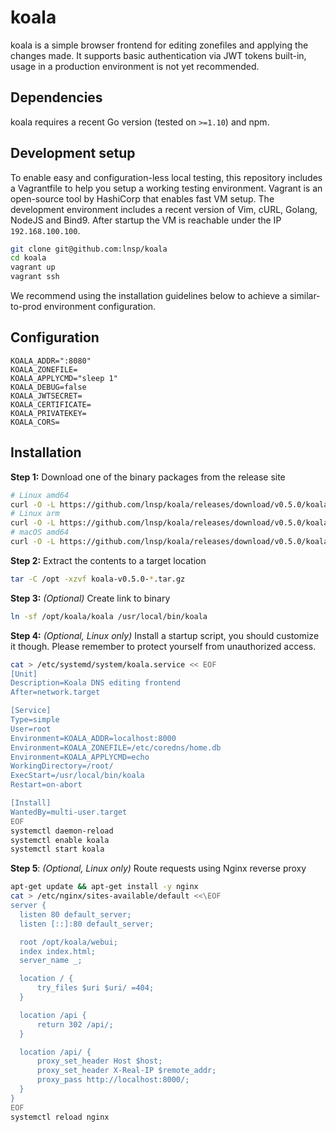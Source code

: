 # koala

koala is a simple browser frontend for editing zonefiles and applying the changes made. It supports basic authentication via JWT tokens built-in, usage in a production environment is not yet recommended.

## Dependencies
koala requires a recent Go version (tested on `>=1.10`) and npm.

## Development setup

To enable easy and configuration-less local testing, this repository includes a Vagrantfile to help you setup a working
testing environment. Vagrant is an open-source tool by HashiCorp that enables fast VM setup.
The development environment includes a recent version of Vim, cURL, Golang, NodeJS and Bind9.
After startup the VM is reachable under the IP `192.168.100.100`.

```bash
git clone git@github.com:lnsp/koala
cd koala
vagrant up
vagrant ssh
```

We recommend using the installation guidelines below to achieve a similar-to-prod environment configuration.

## Configuration
```
KOALA_ADDR=":8080"
KOALA_ZONEFILE=
KOALA_APPLYCMD="sleep 1"
KOALA_DEBUG=false
KOALA_JWTSECRET=
KOALA_CERTIFICATE=
KOALA_PRIVATEKEY=
KOALA_CORS=
```

## Installation
**Step 1:** Download one of the binary packages from the release site
```bash
# Linux amd64
curl -O -L https://github.com/lnsp/koala/releases/download/v0.5.0/koala-v0.5.0-darwin-amd64.tar.gz
# Linux arm
curl -O -L https://github.com/lnsp/koala/releases/download/v0.5.0/koala-v0.5.0-linux-arm.tar.gz
# macOS amd64
curl -O -L https://github.com/lnsp/koala/releases/download/v0.5.0/koala-v0.5.0-darwin-amd64.tar.gz
```

**Step 2:** Extract the contents to a target location
```bash
tar -C /opt -xzvf koala-v0.5.0-*.tar.gz
```

**Step 3:** *(Optional)* Create link to binary
```bash
ln -sf /opt/koala/koala /usr/local/bin/koala
```

**Step 4:** *(Optional, Linux only)* Install a startup script, you should customize it though. Please remember to
protect yourself from unauthorized access.
```bash
cat > /etc/systemd/system/koala.service << EOF
[Unit]
Description=Koala DNS editing frontend
After=network.target

[Service]
Type=simple
User=root
Environment=KOALA_ADDR=localhost:8000
Environment=KOALA_ZONEFILE=/etc/coredns/home.db
Environment=KOALA_APPLYCMD=echo
WorkingDirectory=/root/
ExecStart=/usr/local/bin/koala
Restart=on-abort

[Install]
WantedBy=multi-user.target
EOF
systemctl daemon-reload
systemctl enable koala
systemctl start koala
```

**Step 5**: *(Optional, Linux only)* Route requests using Nginx reverse proxy
```bash
apt-get update && apt-get install -y nginx
cat > /etc/nginx/sites-available/default <<\EOF
server {
  listen 80 default_server;
  listen [::]:80 default_server;

  root /opt/koala/webui;
  index index.html;
  server_name _;

  location / {
      try_files $uri $uri/ =404;
  }

  location /api {
      return 302 /api/;
  }

  location /api/ {
      proxy_set_header Host $host;
      proxy_set_header X-Real-IP $remote_addr;
      proxy_pass http://localhost:8000/;
  }
}
EOF
systemctl reload nginx
```
